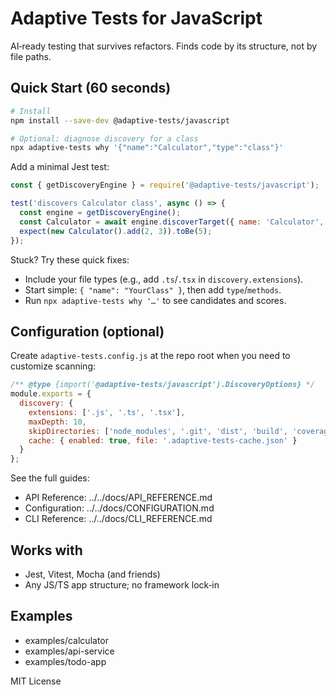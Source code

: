 # Adaptive Tests for JavaScript

AI‑ready testing that survives refactors. Finds code by its structure, not by file paths.

## Quick Start (60 seconds)

```bash
# Install
npm install --save-dev @adaptive-tests/javascript

# Optional: diagnose discovery for a class
npx adaptive-tests why '{"name":"Calculator","type":"class"}'
```

Add a minimal Jest test:

```javascript
const { getDiscoveryEngine } = require('@adaptive-tests/javascript');

test('discovers Calculator class', async () => {
  const engine = getDiscoveryEngine();
  const Calculator = await engine.discoverTarget({ name: 'Calculator', type: 'class' });
  expect(new Calculator().add(2, 3)).toBe(5);
});
```

Stuck? Try these quick fixes:

- Include your file types (e.g., add `.ts`/`.tsx` in `discovery.extensions`).
- Start simple: `{ "name": "YourClass" }`, then add `type`/`methods`.
- Run `npx adaptive-tests why '…'` to see candidates and scores.

## Configuration (optional)

Create `adaptive-tests.config.js` at the repo root when you need to customize scanning:

```javascript
/** @type {import('@adaptive-tests/javascript').DiscoveryOptions} */
module.exports = {
  discovery: {
    extensions: ['.js', '.ts', '.tsx'],
    maxDepth: 10,
    skipDirectories: ['node_modules', '.git', 'dist', 'build', 'coverage'],
    cache: { enabled: true, file: '.adaptive-tests-cache.json' }
  }
};
```

See the full guides:

- API Reference: ../../docs/API_REFERENCE.md
- Configuration: ../../docs/CONFIGURATION.md
- CLI Reference: ../../docs/CLI_REFERENCE.md

## Works with

- Jest, Vitest, Mocha (and friends)
- Any JS/TS app structure; no framework lock‑in

## Examples

- examples/calculator
- examples/api-service
- examples/todo-app

MIT License
